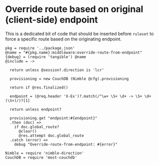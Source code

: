 Override route based on original (client-side) endpoint
=======================================================

This is a dedicated bit of code that should be inserted before `ruleset` to force a specific route based on the originating endpoint.

    pkg = require '../package.json'
    @name = "#{pkg.name}:middleware:override-route-from-endpoint"
    {debug} = (require 'tangible') @name
    @include = ->

      return unless @session?.direction is 'lcr'

      provisioning = new CouchDB (Nimble @cfg).provisioning

      return if @res.finalized()

      endpoint = (@req.header 'X-Ex')?.match(/^\w+ \S+ \d+ -> \S+ \d+ (\S+)/)?[1]

      return unless endpoint?

      provisioning.get "endpoint:#{endpoint}"
      .then (doc) =>
        if doc.global_route?
          @clear()
          @res.attempt doc.global_route
      .catch (error) =>
        debug "Override-route-from-endpoint: #{error}"

    Nimble = require 'nimble-direction'
    CouchDB = require 'most-couchdb'
